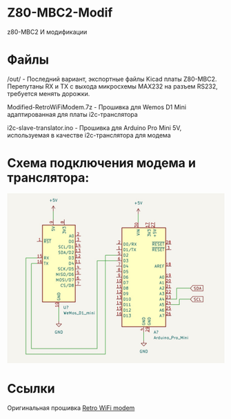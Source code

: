 # Z80-MBC2-Modif
z80-MBC2 И модификации


# Файлы
/out/ - Последний вариант, экспортные файлы Kicad платы Z80-MBC2. Перепутаны RX и TX с выхода микросхемы MAX232 на разъем RS232, требуется менять дорожки.

Modified-RetroWiFiModem.7z - Прошивка для Wemos D1 Mini адаптированная для платы i2c-транслятора

i2c-slave-translator.ino - Прошивка для Arduino Pro Mini 5V, используемая в качестве i2c-транслятора для модема

# Схема подключения модема и транслятора:
![Схема подключения модема и транслятора](/img/I2c_modem.jpg)

# Ссылки
Оригинальная прошивка [Retro WiFi modem](https://github.com/mecparts/RetroWiFiModem)
